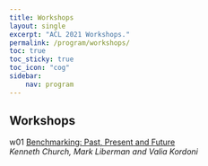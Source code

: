 ```yaml
---
title: Workshops 
layout: single
excerpt: "ACL 2021 Workshops."
permalink: /program/workshops/
toc: true
toc_sticky: true
toc_icon: "cog"
sidebar: 
    nav: program
---
```


## Workshops

w01 [Benchmarking: Past, Present and Future](https://github.com/kwchurch/Benchmarking_past_present_future/blob/master/README.md#draft-schedule)<br/>
<i>Kenneth Church, Mark Liberman and Valia Kordoni</i><br/>



